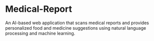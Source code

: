 # Medical-Report
An AI-based web application that scans medical reports and provides personalized food and medicine suggestions using natural language processing and machine learning.
